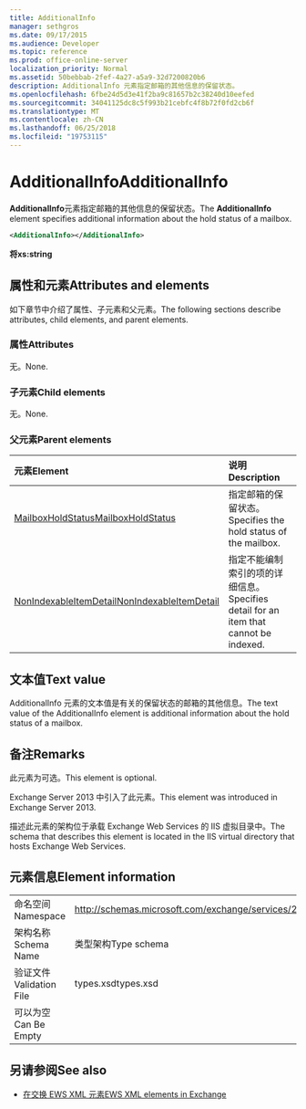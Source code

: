 ```yaml
---
title: AdditionalInfo
manager: sethgros
ms.date: 09/17/2015
ms.audience: Developer
ms.topic: reference
ms.prod: office-online-server
localization_priority: Normal
ms.assetid: 50bebbab-2fef-4a27-a5a9-32d7200820b6
description: AdditionalInfo 元素指定邮箱的其他信息的保留状态。
ms.openlocfilehash: 6fbe24d5d3e41f2ba9c81657b2c38240d10eefed
ms.sourcegitcommit: 34041125dc8c5f993b21cebfc4f8b72f0fd2cb6f
ms.translationtype: MT
ms.contentlocale: zh-CN
ms.lasthandoff: 06/25/2018
ms.locfileid: "19753115"
---
```

# <a name="additionalinfo"></a><span data-ttu-id="7566b-103">AdditionalInfo</span><span class="sxs-lookup"><span data-stu-id="7566b-103">AdditionalInfo</span></span>

<span data-ttu-id="7566b-104">**AdditionalInfo**元素指定邮箱的其他信息的保留状态。</span><span class="sxs-lookup"><span data-stu-id="7566b-104">The **AdditionalInfo** element specifies additional information about the hold status of a mailbox.</span></span> 
  
```XML
<AdditionalInfo></AdditionalInfo>
```

 <span data-ttu-id="7566b-105">**将**</span><span class="sxs-lookup"><span data-stu-id="7566b-105">**xs:string**</span></span>
## <a name="attributes-and-elements"></a><span data-ttu-id="7566b-106">属性和元素</span><span class="sxs-lookup"><span data-stu-id="7566b-106">Attributes and elements</span></span>

<span data-ttu-id="7566b-107">如下章节中介绍了属性、子元素和父元素。</span><span class="sxs-lookup"><span data-stu-id="7566b-107">The following sections describe attributes, child elements, and parent elements.</span></span>
  
### <a name="attributes"></a><span data-ttu-id="7566b-108">属性</span><span class="sxs-lookup"><span data-stu-id="7566b-108">Attributes</span></span>

<span data-ttu-id="7566b-109">无。</span><span class="sxs-lookup"><span data-stu-id="7566b-109">None.</span></span>
  
### <a name="child-elements"></a><span data-ttu-id="7566b-110">子元素</span><span class="sxs-lookup"><span data-stu-id="7566b-110">Child elements</span></span>

<span data-ttu-id="7566b-111">无。</span><span class="sxs-lookup"><span data-stu-id="7566b-111">None.</span></span>
  
### <a name="parent-elements"></a><span data-ttu-id="7566b-112">父元素</span><span class="sxs-lookup"><span data-stu-id="7566b-112">Parent elements</span></span>

|<span data-ttu-id="7566b-113">**元素**</span><span class="sxs-lookup"><span data-stu-id="7566b-113">**Element**</span></span>|<span data-ttu-id="7566b-114">**说明**</span><span class="sxs-lookup"><span data-stu-id="7566b-114">**Description**</span></span>|
|:-----|:-----|
|[<span data-ttu-id="7566b-115">MailboxHoldStatus</span><span class="sxs-lookup"><span data-stu-id="7566b-115">MailboxHoldStatus</span></span>](mailboxholdstatus.md) <br/> |<span data-ttu-id="7566b-116">指定邮箱的保留状态。</span><span class="sxs-lookup"><span data-stu-id="7566b-116">Specifies the hold status of the mailbox.</span></span>  <br/> |
|[<span data-ttu-id="7566b-117">NonIndexableItemDetail</span><span class="sxs-lookup"><span data-stu-id="7566b-117">NonIndexableItemDetail</span></span>](nonindexableitemdetail.md) <br/> |<span data-ttu-id="7566b-118">指定不能编制索引的项的详细信息。</span><span class="sxs-lookup"><span data-stu-id="7566b-118">Specifies detail for an item that cannot be indexed.</span></span>  <br/> |
   
## <a name="text-value"></a><span data-ttu-id="7566b-119">文本值</span><span class="sxs-lookup"><span data-stu-id="7566b-119">Text value</span></span>

<span data-ttu-id="7566b-120">AdditionalInfo 元素的文本值是有关的保留状态的邮箱的其他信息。</span><span class="sxs-lookup"><span data-stu-id="7566b-120">The text value of the AdditionalInfo element is additional information about the hold status of a mailbox.</span></span>
  
## <a name="remarks"></a><span data-ttu-id="7566b-121">备注</span><span class="sxs-lookup"><span data-stu-id="7566b-121">Remarks</span></span>

<span data-ttu-id="7566b-122">此元素为可选。</span><span class="sxs-lookup"><span data-stu-id="7566b-122">This element is optional.</span></span>
  
<span data-ttu-id="7566b-123">Exchange Server 2013 中引入了此元素。</span><span class="sxs-lookup"><span data-stu-id="7566b-123">This element was introduced in Exchange Server 2013.</span></span>
  
<span data-ttu-id="7566b-124">描述此元素的架构位于承载 Exchange Web Services 的 IIS 虚拟目录中。</span><span class="sxs-lookup"><span data-stu-id="7566b-124">The schema that describes this element is located in the IIS virtual directory that hosts Exchange Web Services.</span></span>
  
## <a name="element-information"></a><span data-ttu-id="7566b-125">元素信息</span><span class="sxs-lookup"><span data-stu-id="7566b-125">Element information</span></span>

|||
|:-----|:-----|
|<span data-ttu-id="7566b-126">命名空间</span><span class="sxs-lookup"><span data-stu-id="7566b-126">Namespace</span></span>  <br/> |http://schemas.microsoft.com/exchange/services/2006/types  <br/> |
|<span data-ttu-id="7566b-127">架构名称</span><span class="sxs-lookup"><span data-stu-id="7566b-127">Schema Name</span></span>  <br/> |<span data-ttu-id="7566b-128">类型架构</span><span class="sxs-lookup"><span data-stu-id="7566b-128">Type schema</span></span>  <br/> |
|<span data-ttu-id="7566b-129">验证文件</span><span class="sxs-lookup"><span data-stu-id="7566b-129">Validation File</span></span>  <br/> |<span data-ttu-id="7566b-130">types.xsd</span><span class="sxs-lookup"><span data-stu-id="7566b-130">types.xsd</span></span>  <br/> |
|<span data-ttu-id="7566b-131">可以为空</span><span class="sxs-lookup"><span data-stu-id="7566b-131">Can Be Empty</span></span>  <br/> ||
   
## <a name="see-also"></a><span data-ttu-id="7566b-132">另请参阅</span><span class="sxs-lookup"><span data-stu-id="7566b-132">See also</span></span>

- [<span data-ttu-id="7566b-133">在交换 EWS XML 元素</span><span class="sxs-lookup"><span data-stu-id="7566b-133">EWS XML elements in Exchange</span></span>](ews-xml-elements-in-exchange.md)

